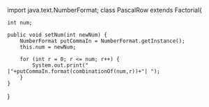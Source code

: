 import java.text.NumberFormat;
class PascalRow extends Factorial{

    int num;
    
    public void setNum(int newNum) {
        NumberFormat putCommaIn = NumberFormat.getInstance();
        this.num = newNum;
        
        for (int r = 0; r <= num; r++) {
            System.out.print(" |"+putCommaIn.format(combinationOf(num,r))+"| ");   
        }
    }

}
